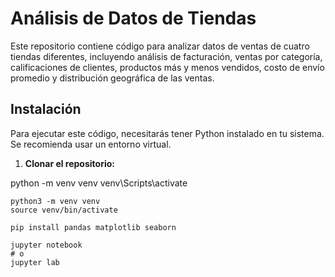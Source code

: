 # Análisis de Datos de Tiendas

Este repositorio contiene código para analizar datos de ventas de cuatro tiendas diferentes, incluyendo análisis de facturación, ventas por categoría, calificaciones de clientes, productos más y menos vendidos, costo de envío promedio y distribución geográfica de las ventas.

## Instalación

Para ejecutar este código, necesitarás tener Python instalado en tu sistema. Se recomienda usar un entorno virtual.

1.  **Clonar el repositorio:**

  python -m venv venv
    venv\Scripts\activate

    python3 -m venv venv
    source venv/bin/activate

    pip install pandas matplotlib seaborn

    jupyter notebook
    # o
    jupyter lab
